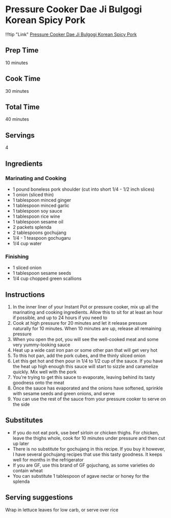 # Pressure Cooker Dae Ji Bulgogi Korean Spicy Pork

!!!tip "Link"
    [Pressure Cooker Dae Ji Bulgogi Korean Spicy Pork](https://twosleevers.com/pressure-cooker-keto-dae-ji-bulgogi-korean-spicy-pork)

## Prep Time
10 minutes

## Cook Time
30 minutes

## Total Time
40 minutes

## Servings
4

## Ingredients
### Marinating and Cooking
* 1 pound boneless pork shoulder (cut into short 1/4 - 1/2 inch slices)
* 1 onion (sliced thin)
* 1 tablespoon minced ginger
* 1 tablespoon minced garlic
* 1 tablespoon soy sauce
* 1 tablespoon rice wine
* 1 tablespoon sesame oil
* 2 packets splenda
* 2 tablespoons gochujang
* 1/4 - 1 teaspoon gochugaru
* 1/4 cup water

### Finishing
* 1 sliced onion
* 1 tablespoon sesame seeds
* 1/4 cup chopped green scallions

## Instructions
1. In the inner liner of your Instant Pot or pressure cooker, mix up all the marinating and cooking ingredients. Allow this to sit for at least an hour if possible, and up to 24 hours if you need to
1. Cook at high pressure for 20 minutes and let it release pressure naturally for 10 minutes. When 10 minutes are up, release all remaining pressure
1. When you open the pot, you will see the well-cooked meat and some very yummy-looking sauce
1. Heat up a wide cast iron pan or some other pan that will get very hot
1. To this hot pan, add the pork cubes, and the thinly sliced onion
1. Let this get hot and then pour in 1/4 to 1/2 cup of the sauce. If you have the heat up high enough this sauce will start to sizzle and caramelize quickly. Mix well with the pork
1. You're trying to get this sauce to evaporate, leaving behind its tasty goodness onto the meat
1. Once the sauce has evaporated and the onions have softened, sprinkle with sesame seeds and green onions, and serve
1. You can use the rest of the sauce from your pressure cooker to serve on the side

## Substitutes
* If you do not eat pork, use beef sirloin or chicken thighs. For chicken, leave the thighs whole, cook for 10 minutes under pressure and then cut up later
* There is no substitute for gochujang in this recipe. If you buy it however, I have several gochujang recipes that use this tasty goodness. It keeps well for months in the refrigerator
* If you are GF, use this brand of GF gojuchang, as some varieties do contain wheat
* You can substitute 1 tablespoon of agave nectar or honey for the splenda

## Serving suggestions
Wrap in lettuce leaves for low carb, or serve over rice